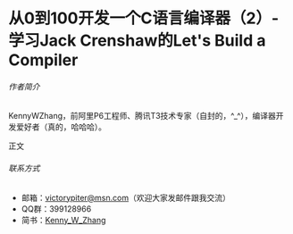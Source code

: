# 从0到100开发一个C语言编译器（2）- 学习Jack Crenshaw的Let's Build a Compiler

###### 作者简介

KennyWZhang，前阿里P6工程师、腾讯T3技术专家（自封的，^_^），编译器开发爱好者（真的，哈哈哈）。

正文

###### 联系方式

* 邮箱：victorypiter@msn.com（欢迎大家发邮件跟我交流）
* QQ群：399128966
* 简书：[Kenny_W_Zhang](http://www.jianshu.com/users/fcfa0c6182e4)
